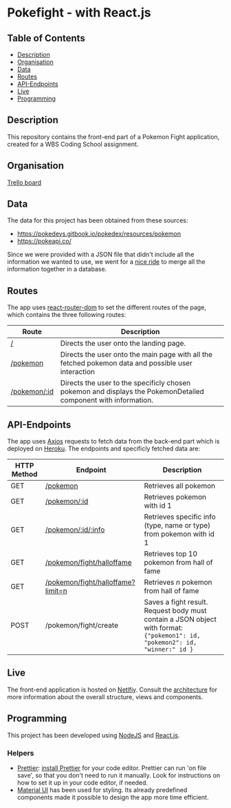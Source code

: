 # Pokefight - with React.js

## Table of Contents

- [Description](#description)
- [Organisation](#organisation)
- [Data](#data)
- [Routes](#routes)
- [API-Endpoints](#api-endpoints)
- [Live](#live)
- [Programming](#programming)

## Description

This repository contains the front-end part of a Pokemon Fight application, created for a WBS Coding School assignment.

## Organisation

[Trello board](https://trello.com/b/Icz4WKYA/group4-pokefight)

## Data

The data for this project has been obtained from these sources:

- https://pokedevs.gitbook.io/pokedex/resources/pokemon
- https://pokeapi.co/

Since we were provided with a JSON file that didn't include all the information we wanted to use, we went for a [nice ride](./doc/databasemerge.md) to merge all the information together in a database.

## Routes

The app uses [react-router-dom](https://www.npmjs.com/package/react-router-dom) to set the different routes of the page, which contains the three following routes:

| Route                                                          | Description                                                                                                    |
| -------------------------------------------------------------- | -------------------------------------------------------------------------------------------------------------- |
| [/](https://poke-death-fight.netlify.app/)                     | Directs the user onto the landing page.                                                                        |
| [/pokemon](https://poke-death-fight.netlify.app/pokemon)       | Directs the user onto the main page with all the fetched pokemon data and possible user interaction            |
| [/pokemon/:id](https://poke-death-fight.netlify.app/pokemon/3) | Directs the user to the specificly chosen pokemon and displays the PokemonDetailed component with information. |

## API-Endpoints

The app uses [Axios](https://www.npmjs.com/package/axios) requests to fetch data from the back-end part which is deployed on [Heroku](https://wbsgroup4pokefight.herokuapp.com/pokemon). The endpoints and specificly fetched data are:

| HTTP Method | Endpoint                                                                                                       | Description                                                                                                                  |
| ----------- | -------------------------------------------------------------------------------------------------------------- | ---------------------------------------------------------------------------------------------------------------------------- |
| GET         | [/pokemon](https://wbsgroup4pokefight.herokuapp.com/pokemon)                                                   | Retrieves all pokemon                                                                                                        |
| GET         | [/pokemon/:id](https://wbsgroup4pokefight.herokuapp.com/pokemon/76)                                            | Retrieves pokemon with id 1                                                                                                  |
| GET         | [/pokemon/:id/:info](https://wbsgroup4pokefight.herokuapp.com/pokemon/76/name)                                 | Retrieves specific info (type, name or type) from pokemon with id 1                                                          |
| GET         | [/pokemon/fight/halloffame](https://wbsgroup4pokefight.herokuapp.com/pokemon/fight/halloffame)                 | Retrieves top 10 pokemon from hall of fame                                                                                   |
| GET         | [/pokemon/fight/halloffame?limit=n](https://wbsgroup4pokefight.herokuapp.com/pokemon/fight/halloffame?limit=4) | Retrieves _n_ pokemon from hall of fame                                                                                      |
| POST        | /pokemon/fight/create                                                                                          | Saves a fight result. Request body must contain a JSON object with format: `{"pokemon1": id, "pokemon2": id, "winner:" id }` |

## Live

The front-end application is hosted on [Netlfiy](https://poke-death-fight.netlify.app/pokemon). Consult the [architecture](./doc/architecture.md) for more information about the overall structure, views and components.

## Programming

This project has been developed using [NodeJS](https://nodejs.org/en) and [React.js](https://reactjs.org).

### Helpers

- [Prettier](https://prettier.io/): [install Prettier](https://prettier.io/docs/en/editors.html) for your code editor. Prettier can run 'on file save', so that you don't need to run it manually. Look for instructions on how to set it up in your code editor, if needed.
- [Material UI](https://material-ui.com) has been used for styling. Its already predefined components made it possible to design the app more time efficient.
